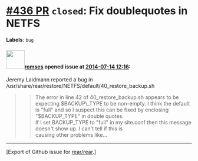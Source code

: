[\#436 PR](https://github.com/rear/rear/pull/436) `closed`: Fix doublequotes in NETFS
=====================================================================================

**Labels**: `bug`

#### <img src="https://avatars.githubusercontent.com/u/1759262?u=4a02b106dffedf2f6fbb6b9eda8404b058bafac0&v=4" width="50">[romses](https://github.com/romses) opened issue at [2014-07-14 12:16](https://github.com/rear/rear/pull/436):

Jeremy Laidmann reported a bug in
/usr/share/rear/restore/NETFS/default/40\_restore\_backup.sh

> > The error in line 42 of 40\_restore\_backup.sh appears to be
> > expecting $BACKUP\_TYPE to be non-empty. I  
> > think the default is "full" and so I suspect this can be fixed by
> > enclosing "$BACKUP\_TYPE" in double quotes.  
> > If I set BACKUP\_TYPE to "full" in my site.conf then this message
> > doesn't show up. I can't tell if this is  
> > causing other problems like...

------------------------------------------------------------------------

\[Export of Github issue for
[rear/rear](https://github.com/rear/rear).\]

